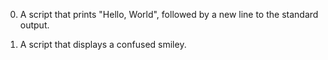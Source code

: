0) A script that prints "Hello, World", followed by a new line to the standard output.
 1. A script that displays a confused smiley.
